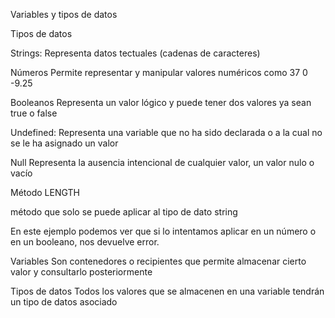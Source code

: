 Variables y tipos de datos



Tipos de datos

Strings: 
Representa datos tectuales (cadenas de caracteres)

Números
Permite representar y manipular valores numéricos como 37 0 -9.25

Booleanos
Representa un valor lógico y puede tener dos valores ya sean true o false

Undefined: 
Representa una variable que no ha sido declarada o a la cual no se le ha asignado un valor

Null
Representa la ausencia intencional de cualquier valor, un valor nulo o vacío




Método LENGTH

 
 método que solo se puede aplicar al tipo de dato string 

En este ejemplo podemos ver que si lo intentamos aplicar en un número o en un booleano, nos devuelve error.



Variables
Son contenedores o recipientes que permite almacenar cierto valor y consultarlo posteriormente
 

Tipos de datos
Todos los valores que se almacenen en una variable tendrán un tipo de datos asociado
